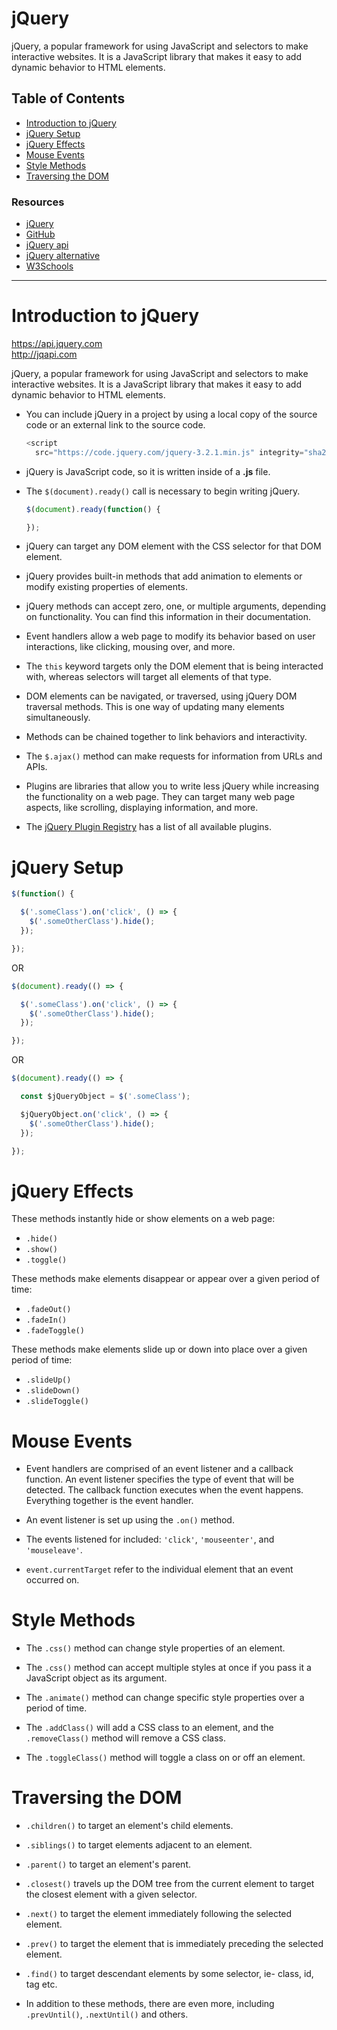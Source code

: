 # jQuery

jQuery, a popular framework for using JavaScript and selectors to make interactive websites. It is a JavaScript library that makes it easy to add dynamic behavior to HTML elements.


## Table of Contents

- [Introduction to jQuery](#introduction-to-jquery)
- [jQuery Setup](#jquery-setup)
- [jQuery Effects](#jquery-effects)
- [Mouse Events](#mouse-events)
- [Style Methods](#style-methods)
- [Traversing the DOM](#traversing-the-dom)


### Resources

- [jQuery](https://jquery.com)
- [GitHub](https://github.com/jquery/jquery)
- [jQuery api](https://api.jquery.com)
- [jQuery alternative](http://jqapi.com)
- [W3Schools](https://w3schools.com/jquery)

---

# Introduction to jQuery

https://api.jquery.com  
http://jqapi.com

jQuery, a popular framework for using JavaScript and selectors to make interactive websites. It is a JavaScript library that makes it easy to add dynamic behavior to HTML elements.

- You can include jQuery in a project by using a local copy of the source code or an external link to the source code.

  ```JavaScript
  <script
    src="https://code.jquery.com/jquery-3.2.1.min.js" integrity="sha256-hwg4gsxgFZhOsEEamdOYGBf13FyQuiTwlAQgxVSNgt4=" crossorigin="anonymous"></script>
  ```

- jQuery is JavaScript code, so it is written inside of a __.js__ file.

- The `$(document).ready()` call is necessary to begin writing jQuery.

  ```JavaScript
  $(document).ready(function() {

  });
  ```

- jQuery can target any DOM element with the CSS selector for that DOM element.

- jQuery provides built-in methods that add animation to elements or modify existing properties of elements.

- jQuery methods can accept zero, one, or multiple arguments, depending on functionality. You can find this information in their documentation.

- Event handlers allow a web page to modify its behavior based on user interactions, like clicking, mousing over, and more.

- The `this` keyword targets only the DOM element that is being interacted with, whereas selectors will target all elements of that type.

- DOM elements can be navigated, or traversed, using jQuery DOM traversal methods. This is one way of updating many elements simultaneously.

- Methods can be chained together to link behaviors and interactivity.

- The `$.ajax()` method can make requests for information from URLs and APIs.

- Plugins are libraries that allow you to write less jQuery while increasing the functionality on a web page. They can target many web page aspects, like scrolling, displaying information, and more.

- The [jQuery Plugin Registry](https://plugins.jquery.com) has a list of all available plugins.


# jQuery Setup

```JavaScript
$(function() {

  $('.someClass').on('click', () => {
    $('.someOtherClass').hide();
  });

});
```

OR

```JavaScript
$(document).ready(() => {

  $('.someClass').on('click', () => {
    $('.someOtherClass').hide();
  });

});
```

OR

```JavaScript
$(document).ready(() => {

  const $jQueryObject = $('.someClass');

  $jQueryObject.on('click', () => {
    $('.someOtherClass').hide();
  });

});
```


# jQuery Effects

These methods instantly hide or show elements on a web page:

- `.hide()`
- `.show()`
- `.toggle()`

These methods make elements disappear or appear over a given period of time:

- `.fadeOut()`
- `.fadeIn()`
- `.fadeToggle()`

These methods make elements slide up or down into place over a given period of time:

- `.slideUp()`
- `.slideDown()`
- `.slideToggle()`


# Mouse Events

- Event handlers are comprised of an event listener and a callback function. An event listener specifies the type of event that will be detected. The callback function executes when the event happens. Everything together is the event handler.

- An event listener is set up using the `.on()` method.

- The events listened for included: `'click'`, `'mouseenter'`, and `'mouseleave'`.

- `event.currentTarget` refer to the individual element that an event occurred on.


# Style Methods

- The `.css()` method can change style properties of an element.

- The `.css()` method can accept multiple styles at once if you pass it a JavaScript object as its argument.

- The `.animate()` method can change specific style properties over a period of time.

- The `.addClass()` will add a CSS class to an element, and the `.removeClass()` method will remove a CSS class.

- The `.toggleClass()` method will toggle a class on or off an element.


# Traversing the DOM

- `.children()` to target an element's child elements.

- `.siblings()` to target elements adjacent to an element.

- `.parent()` to target an element's parent.

- `.closest()` travels up the DOM tree from the current element to target the closest element with a given selector.

- `.next()` to target the element immediately following the selected element.

- `.prev()` to target the element that is immediately preceding the selected element.

- `.find()` to target descendant elements by some selector, ie- class, id, tag etc.

- In addition to these methods, there are even more, including `.prevUntil()`, `.nextUntil()` and others.
